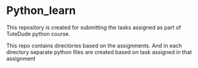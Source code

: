 # Python_learn
This repository is created for submitting the tasks assigned as part of TuteDude python course.

This repo contains directories based on the assignments. And in each directory separate python files are created based on task assigned in that assignment